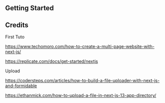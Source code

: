 ## Getting Started


## Credits

First Tuto

https://www.techomoro.com/how-to-create-a-multi-page-website-with-next-js/

https://replicate.com/docs/get-started/nextjs


Upload

https://codersteps.com/articles/how-to-build-a-file-uploader-with-next-js-and-formidable

https://ethanmick.com/how-to-upload-a-file-in-next-js-13-app-directory/